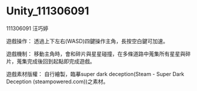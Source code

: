 # Unity_111306091
 
111306091 汪巧婷

遊戲操作：
透過上下左右(WASD)四鍵操作主角，長按空白鍵可加速。

遊戲機制：
移動主角時，會和碎片與星星碰撞，在多條道路中蒐集所有星星與碎片，蒐集完成後回到起點即完成遊戲。 

遊戲素材版權：
自行繪製，臨摹super dark deception(Steam - Super Dark Deception (steampowered.com))之素材。
